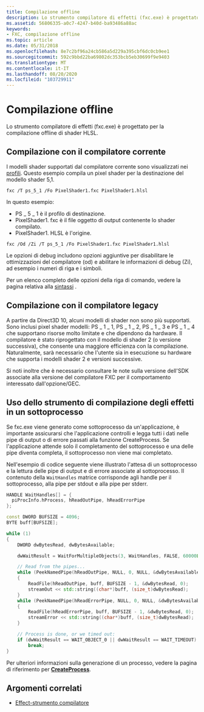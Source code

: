 ```yaml
---
title: Compilazione offline
description: Lo strumento compilatore di effetti (fxc.exe) è progettato per la compilazione offline di shader HLSL.
ms.assetid: 56806335-a0c7-4247-b40d-ba93486a88ac
keywords:
- FXC, compilazione offline
ms.topic: article
ms.date: 05/31/2018
ms.openlocfilehash: 8e7c2bf96a24cb586a5d229a395cbf6dc0cb9ee1
ms.sourcegitcommit: 592c9bbd22ba69802dc353bcb5eb30699f9e9403
ms.translationtype: MT
ms.contentlocale: it-IT
ms.lasthandoff: 08/20/2020
ms.locfileid: "103729911"
---
```

# <a name="offline-compiling"></a>Compilazione offline

Lo strumento compilatore di effetti (fxc.exe) è progettato per la compilazione offline di shader HLSL.

## <a name="compiling-with-the-current-compiler"></a>Compilazione con il compilatore corrente

I modelli shader supportati dal compilatore corrente sono visualizzati nei [profili](dx-graphics-tools-fxc-syntax.md). Questo esempio compila un pixel shader per la destinazione del modello shader 5,1.

```
fxc /T ps_5_1 /Fo PixelShader1.fxc PixelShader1.hlsl
```

In questo esempio:

-   PS \_ 5 \_ 1 è il profilo di destinazione.
-   PixelShader1. fxc è il file oggetto di output contenente lo shader compilato.
-   PixelShader1. HLSL è l'origine.

```
fxc /Od /Zi /T ps_5_1 /Fo PixelShader1.fxc PixelShader1.hlsl
```

Le opzioni di debug includono opzioni aggiuntive per disabilitare le ottimizzazioni del compilatore (od) e abilitare le informazioni di debug (Zi), ad esempio i numeri di riga e i simboli.

Per un elenco completo delle opzioni della riga di comando, vedere la pagina relativa alla [sintassi](dx-graphics-tools-fxc-syntax.md) .

## <a name="compiling-with-the-legacy-compiler"></a>Compilazione con il compilatore legacy

A partire da Direct3D 10, alcuni modelli di shader non sono più supportati. Sono inclusi pixel shader modelli: PS \_ 1 \_ 1, PS \_ 1 \_ 2, PS \_ 1 \_ 3 e PS \_ 1 \_ 4 che supportano risorse molto limitate e che dipendono da hardware. Il compilatore è stato riprogettato con il modello di shader 2 (o versione successiva), che consente una maggiore efficienza con la compilazione. Naturalmente, sarà necessario che l'utente sia in esecuzione su hardware che supporta i modelli shader 2 e versioni successive.

Si noti inoltre che è necessario consultare le note sulla versione dell'SDK associate alla versione del compilatore FXC per il comportamento interessato dall'opzione/GEC.

## <a name="using-the-effect-compiler-tool-in-a-subprocess"></a>Uso dello strumento di compilazione degli effetti in un sottoprocesso

Se fxc.exe viene generato come sottoprocesso da un'applicazione, è importante assicurarsi che l'applicazione controlli e legga tutti i dati nelle pipe di output o di errore passati alla funzione CreateProcess. Se l'applicazione attende solo il completamento del sottoprocesso e una delle pipe diventa completa, il sottoprocesso non viene mai completato.

Nell'esempio di codice seguente viene illustrato l'attesa di un sottoprocesso e la lettura delle pipe di output e di errore associate al sottoprocesso. Il contenuto della `WaitHandles` matrice corrisponde agli handle per il sottoprocesso, alla pipe per stdout e alla pipe per stderr.

```cpp
HANDLE WaitHandles[] = {
  piProcInfo.hProcess, hReadOutPipe, hReadErrorPipe
};

const DWORD BUFSIZE = 4096;
BYTE buff[BUFSIZE];

while (1)
{
    DWORD dwBytesRead, dwBytesAvailable;

    dwWaitResult = WaitForMultipleObjects(3, WaitHandles, FALSE, 60000L);

    // Read from the pipes...
    while (PeekNamedPipe(hReadOutPipe, NULL, 0, NULL, &dwBytesAvailable, NULL) && dwBytesAvailable)
    {
        ReadFile(hReadOutPipe, buff, BUFSIZE - 1, &dwBytesRead, 0);
        streamOut << std::string((char*)buff, (size_t)dwBytesRead);
    }
    while (PeekNamedPipe(hReadErrorPipe, NULL, 0, NULL, &dwBytesAvailable, NULL) && dwBytesAvailable)
    {
        ReadFile(hReadErrorPipe, buff, BUFSIZE - 1, &dwBytesRead, 0);
        streamError << std::string((char*)buff, (size_t)dwBytesRead);
    }

    // Process is done, or we timed out:
    if (dwWaitResult == WAIT_OBJECT_0 || dwWaitResult == WAIT_TIMEOUT)
        break;
}
```

Per ulteriori informazioni sulla generazione di un processo, vedere la pagina di riferimento per [**CreateProcess**](/windows/desktop/api/processthreadsapi/nf-processthreadsapi-createprocessa).

## <a name="related-topics"></a>Argomenti correlati

* [Effect-strumento compilatore](fxc.md)